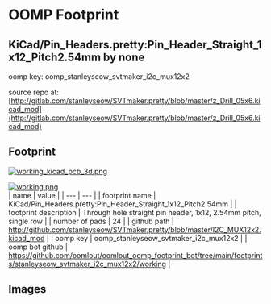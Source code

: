 # OOMP Footprint  
## KiCad/Pin_Headers.pretty:Pin_Header_Straight_1x12_Pitch2.54mm  by none  
  
oomp key: oomp_stanleyseow_svtmaker_i2c_mux12x2  
  
source repo at: [http://gitlab.com/stanleyseow/SVTmaker.pretty/blob/master/z_Drill_05x6.kicad_mod](http://gitlab.com/stanleyseow/SVTmaker.pretty/blob/master/z_Drill_05x6.kicad_mod)  
## Footprint  
  
[![working_kicad_pcb_3d.png](working_kicad_pcb_3d_600.png)](working_kicad_pcb_3d.png)  
  
[![working.png](working_600.png)](working.png)  
| name | value | 
| --- | --- | 
| footprint name | KiCad/Pin_Headers.pretty:Pin_Header_Straight_1x12_Pitch2.54mm | 
| footprint description | Through hole straight pin header, 1x12, 2.54mm pitch, single row | 
| number of pads | 24 | 
| github path | http://github.com/stanleyseow/SVTmaker.pretty/blob/master/I2C_MUX12x2.kicad_mod | 
| oomp key | oomp_stanleyseow_svtmaker_i2c_mux12x2 | 
| oomp bot github | https://github.com/oomlout/oomlout_oomp_footprint_bot/tree/main/footprints/stanleyseow_svtmaker_i2c_mux12x2/working | 
## Images  
